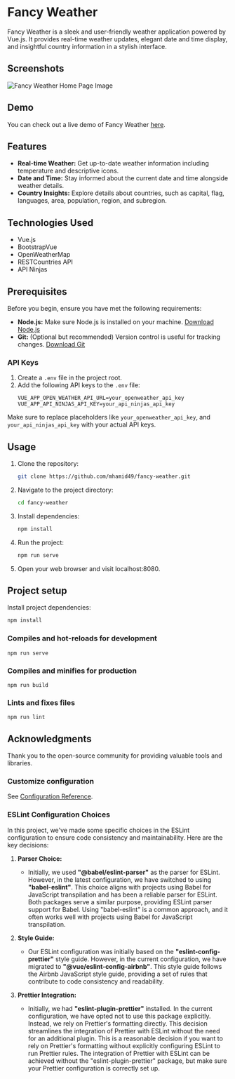 # Fancy Weather

Fancy Weather is a sleek and user-friendly weather application powered by Vue.js. It provides real-time weather updates, elegant date and time display, and insightful country information in a stylish interface.

## Screenshots

![Fancy Weather Home Page Image](https://raw.githubusercontent.com/mhamid49/Vue-Fancy-Weather/master/public/ui/home.png "Fancy Weather Home Page")

## Demo
You can check out a live demo of Fancy Weather [here](https://github.com/mhamid49/Vue-Fancy-Weather).

## Features

- **Real-time Weather:** Get up-to-date weather information including temperature and descriptive icons.
- **Date and Time:** Stay informed about the current date and time alongside weather details.
- **Country Insights:** Explore details about countries, such as capital, flag, languages, area, population, region, and subregion.

## Technologies Used

- Vue.js
- BootstrapVue
- OpenWeatherMap
- RESTCountries API
- API Ninjas

## Prerequisites

Before you begin, ensure you have met the following requirements:

- **Node.js:** Make sure Node.js is installed on your machine. [Download Node.js](https://nodejs.org/)
- **Git:** (Optional but recommended) Version control is useful for tracking changes. [Download Git](https://git-scm.com/)

### API Keys

1. Create a `.env` file in the project root.
2. Add the following API keys to the `.env` file:
   ```env
   VUE_APP_OPEN_WEATHER_API_URL=your_openweather_api_key
   VUE_APP_API_NINJAS_API_KEY=your_api_ninjas_api_key
   ```

Make sure to replace placeholders like `your_openweather_api_key`, and `your_api_ninjas_api_key` with your actual API keys.

## Usage

1. Clone the repository:
   ```bash
   git clone https://github.com/mhamid49/fancy-weather.git
   ```

2. Navigate to the project directory:
   ```bash
   cd fancy-weather
   ```

3. Install dependencies:
   ```bash
   npm install
   ```
4. Run the project:
   ```bash
   npm run serve
   ```
5. Open your web browser and visit localhost:8080.

## Project setup
Install project dependencies:
   ```bash
   npm install
   ```
### Compiles and hot-reloads for development
```
npm run serve
```
### Compiles and minifies for production
```
npm run build
```
### Lints and fixes files
```
npm run lint
```

## Acknowledgments
Thank you to the open-source community for providing valuable tools and libraries.

### Customize configuration
See [Configuration Reference](https://cli.vuejs.org/config/).

### ESLint Configuration Choices

In this project, we've made some specific choices in the ESLint configuration to ensure code consistency and maintainability. Here are the key decisions:

1. **Parser Choice:**
   - Initially, we used **"@babel/eslint-parser"** as the parser for ESLint. However, in the latest configuration, we have switched to using **"babel-eslint"**. This choice aligns with projects using Babel for JavaScript transpilation and has been a reliable parser for ESLint.
    Both packages serve a similar purpose, providing ESLint parser support for Babel. Using "babel-eslint" is a common approach, and it often works well with projects using Babel for JavaScript transpilation.

2. **Style Guide:**
   - Our ESLint configuration was initially based on the **"eslint-config-prettier"** style guide. However, in the current configuration, we have migrated to **"@vue/eslint-config-airbnb"**. This style guide follows the Airbnb JavaScript style guide, providing a set of rules that contribute to code consistency and readability.

3. **Prettier Integration:**
   - Initially, we had **"eslint-plugin-prettier"** installed. In the current configuration, we have opted not to use this package explicitly. Instead, we rely on Prettier's formatting directly. This decision streamlines the integration of Prettier with ESLint without the need for an additional plugin.
    This is a reasonable decision if you want to rely on Prettier's formatting without explicitly configuring ESLint to run Prettier rules. The integration of Prettier with ESLint can be achieved without the "eslint-plugin-prettier" package, but make sure your Prettier configuration is correctly set up.
